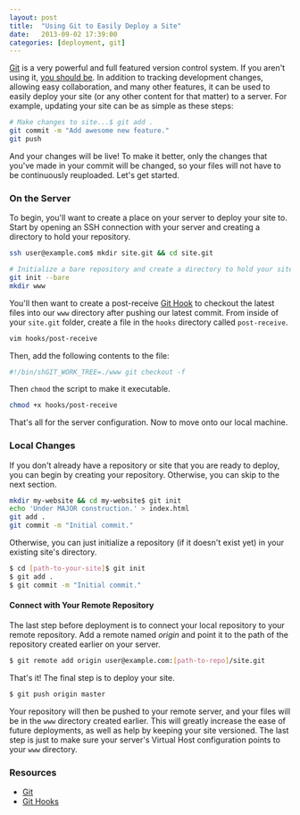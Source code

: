 ```yaml
---
layout: post
title:  "Using Git to Easily Deploy a Site"
date:   2013-09-02 17:39:00
categories: [deployment, git]
---
```


[Git](http://git-scm.com) is a very powerful and full featured version control system. If you aren't using it, [you should be](http://www.makeuseof.com/tag/git-version-control-youre-developer/). In addition to tracking development changes, allowing easy collaboration, and many other features, it can be used to easily deploy your site (or any other content for that matter) to a server. For example, updating your site can be as simple as these steps:

```bash
# Make changes to site...$ git add .
git commit -m "Add awesome new feature."
git push
```

And your changes will be live! To make it better, only the changes that you've made in your commit will be changed, so your files will not have to be continuously reuploaded. Let's get started.

### On the Server

To begin, you'll want to create a place on your server to deploy your site to. Start by opening an SSH connection with your server and creating a directory to hold your repository.

```bash
ssh user@example.com$ mkdir site.git && cd site.git

# Initialize a bare repository and create a directory to hold your site.
git init --bare
mkdir www
```

You'll then want to create a post-receive [Git Hook](http://git-scm.com/book/ch7-3.html) to checkout the latest files into our `www` directory after pushing our latest commit. From inside of your `site.git` folder, create a file in the `hooks` directory called `post-receive`.

```bash
vim hooks/post-receive
```

Then, add the following contents to the file:

```bash
#!/bin/shGIT_WORK_TREE=./www git checkout -f
```

Then `chmod` the script to make it executable.

```bash
chmod +x hooks/post-receive
```

That's all for the server configuration. Now to move onto our local machine.

### Local Changes

If you don't already have a repository or site that you are ready to deploy, you can begin by creating your repository. Otherwise, you can skip to the next section.

```bash
mkdir my-website && cd my-website$ git init
echo 'Under MAJOR construction.' > index.html
git add .
git commit -m "Initial commit."
```

Otherwise, you can just initialize a repository (if it doesn't exist yet) in your existing site's directory.

```bash
$ cd [path-to-your-site]$ git init
$ git add .
$ git commit -m "Initial commit."
```

#### Connect with Your Remote Repository

The last step before deployment is to connect your local repository to your remote repository. Add a remote named _origin_ and point it to the path of the repository created earlier on your server.

```bash
$ git remote add origin user@example.com:[path-to-repo]/site.git
```

That's it! The final step is to deploy your site.

```bash
$ git push origin master
```

Your repository will then be pushed to your remote server, and your files will be in the `www` directory created earlier. This will greatly increase the ease of future deployments, as well as help by keeping your site versioned. The last step is just to make sure your server's Virtual Host configuration points to your `www` directory.

### Resources

* [Git](http://git-scm.org)
* [Git Hooks](http://git-scm.com/book/ch7-3.html)
